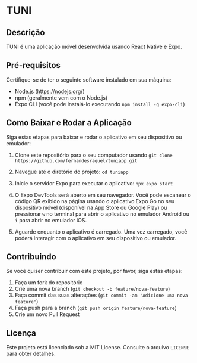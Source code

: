 # TUNI

## Descrição
TUNI é uma aplicação móvel desenvolvida usando React Native e Expo.

## Pré-requisitos
Certifique-se de ter o seguinte software instalado em sua máquina:

- Node.js (https://nodejs.org/)
- npm (geralmente vem com o Node.js)
- Expo CLI (você pode instalá-lo executando `npm install -g expo-cli`)

## Como Baixar e Rodar a Aplicação
Siga estas etapas para baixar e rodar o aplicativo em seu dispositivo ou emulador:

1. Clone este repositório para o seu computador usando `git clone https://github.com/fernandesraquel/tuniapp.git`
 
2. Navegue até o diretório do projeto: `cd tuniapp`

3. Inicie o servidor Expo para executar o aplicativo: `npx expo start`

4. O Expo DevTools será aberto em seu navegador. Você pode escanear o código QR exibido na página usando o aplicativo Expo Go no seu dispositivo móvel (disponível na App Store ou Google Play) ou pressionar `w` no terminal para abrir o aplicativo no emulador Android ou `i` para abrir no emulador iOS.

5. Aguarde enquanto o aplicativo é carregado. Uma vez carregado, você poderá interagir com o aplicativo em seu dispositivo ou emulador.

## Contribuindo
Se você quiser contribuir com este projeto, por favor, siga estas etapas:

1. Faça um fork do repositório
2. Crie uma nova branch (`git checkout -b feature/nova-feature`)
3. Faça commit das suas alterações (`git commit -am 'Adicione uma nova feature'`)
4. Faça push para a branch (`git push origin feature/nova-feature`)
5. Crie um novo Pull Request

## Licença
Este projeto está licenciado sob a MIT License. Consulte o arquivo `LICENSE` para obter detalhes.












